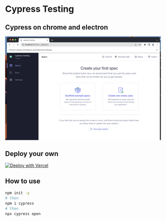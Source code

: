 # Cypress Testing

## Cypress on chrome and electron

![](cypress-outcome.png)

## Deploy your own

[![Deploy with Vercel](https://vercel.com/button)](https://github.com/anjola-adeuyi/photoshop-react-typescript)

## How to use

```bash
npm init -y
# then
npm i cypress
# then
npx cypress open
```
